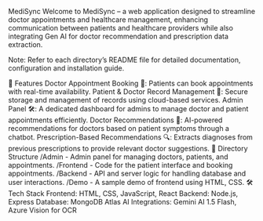 MediSync
Welcome to MediSync – a web application designed to streamline doctor appointments and healthcare management, enhancing communication between patients and healthcare providers while also integrating Gen AI for doctor recommendation and prescription data extraction.

Note: Refer to each directory’s README file for detailed documentation, configuration and installation guide.

🌟 Features
Doctor Appointment Booking 📅: Patients can book appointments with real-time availability.
Patient & Doctor Record Management 🔐: Secure storage and management of records using cloud-based services.
Admin Panel 🛠️: A dedicated dashboard for admins to manage doctor and patient appointments efficiently.
Doctor Recommendations 🤖: AI-powered recommendations for doctors based on patient symptoms through a chatbot.
Prescription-Based Recommendations 🔍: Extracts diagnoses from previous prescriptions to provide relevant doctor suggestions.
📂 Directory Structure
/Admin - Admin panel for managing doctors, patients, and appointments.
/Frontend - Code for the patient interface and booking appointments.
/Backend - API and server logic for handling database and user interactions.
/Demo - A sample demo of frontend using HTML, CSS.
🛠️ Tech Stack
Frontend: HTML, CSS, JavaScript, React
Backend: Node.js, Express
Database: MongoDB Atlas
AI Integrations: Gemini AI 1.5 Flash, Azure Vision for OCR

